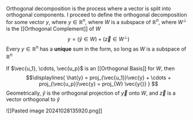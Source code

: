 Orthogonal decomposition is the process where a vector is split into orthogonal components. 
I proceed to define the orthogonal decomposition for some vector $y$, where $y \in \mathbb{R}^n$, where $W$ is a subspace of $\mathbb{R}^n$, where $W^{\perp}$ is the [[Orthogonal Complement]] of $W$
$$y = (\hat{y} \in W) + (\vec{z} \in W^{\perp})$$
Every $y \in \mathbb{R}^n$ has a **unique** sum in the form, so long as $W$ is a subspace of $\mathbb{R}^n$

If $\vec{u_1}, \cdots, \vec{u_p}$ is an [[Orthogonal Basis]] for $W$, then
$$\displaylines{
\hat{y} =  proj_{\vec{u_1}}\vec{y} + \cdots + proj_{\vec{u_p}}\vec{y} = proj_{W} \vec{y{}}
}
$$
Geometrically, $\hat{y}$ is the orthogonal projection of $\vec{y}$ onto $W$, and $\vec{z}$ is a vector orthogonal to $\hat{y}$

![[Pasted image 20241028135920.png]]